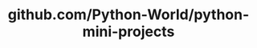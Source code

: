 ---
layout: post
title: github.com/Python-World/python-mini-projects
categories: link
tags: [انگلیسی, گیت‌هاب, برنامه‌نویسی]
---